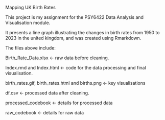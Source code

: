 Mapping UK Birth Rates

This project is my assignment for the PSY6422 Data Analysis and Visualisation module. 

It presents a line graph illustrating the changes in birth rates from 1950 to 2023 in the united kingdom, and was created using Rmarkdown. 

The files above include:

Birth_Rate_Data.xlsx <- raw data before cleaning.

Index.rmd and Index.html <- code for the data processing and final visualisation.  

birth_rates.gif, birth_rates.html and births.png <- key visualisations

df.csv <- processed data after cleaning.

processed_codebook <- details for processed data

raw_codebook <- details for raw data
